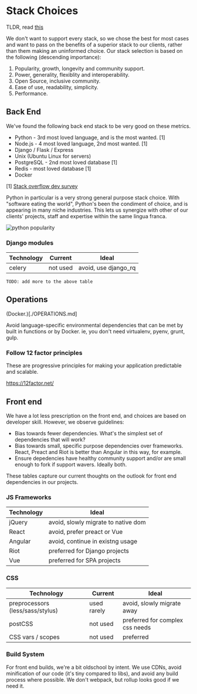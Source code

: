 # Stack Choices

TLDR, read [this](http://boringtechnology.club/)

We don't want to support every stack, so we chose the best for most cases and want to pass on the benefits of a superior stack to our clients, rather than them making an uninformed choice. Our stack selection is based on the following (descending importance):

1. Popularity, growth, longevity and community support.
2. Power, generality, flexiblity and interoperability.
3. Open Source, inclusive community.
4. Ease of use, readability, simplicity.
5. Performance.

## Back End

We've found the following back end stack to be very good on these metrics.

  * Python - 3rd most loved language, and is the most wanted. [1]
  * Node.js - 4 most loved language, 2nd most wanted. [1]
  * Django / Flask / Express
  * Unix (Ubuntu Linux for servers)
  * PostgreSQL - 2nd most loved database [1]
  * Redis - most loved database [1]
  * Docker

[1] [Stack overflow dev survey](https://insights.stackoverflow.com/survey/2018/?utm_source=Iterable&utm_medium=email&utm_campaign=dev-survey-2018-promotion)

Python in particular is a very strong general purpose stack choice. With "software eating the world", Python's been the condiment of choice, and is appearing in many niche industries. This lets us synergize with other of our clients' projects, staff and expertise within the same lingua franca.

![python popularity](https://zgab33vy595fw5zq-zippykid.netdna-ssl.com/wp-content/uploads/2017/09/growth_major_languages-1-1024x878.png)

### Django modules

| Technology    | Current | Ideal    |
| ------------- | ------- | -------- |
| celery | not used   | avoid, use django_rq |

`TODO: add more to the above table`

## Operations

(Docker.)[./OPERATIONS.md]

Avoid language-specific environmental dependencies that can be met by built in functions or by Docker. ie, you don't need virtualenv, pyenv, grunt, gulp.

### Follow 12 factor principles

These are progressive principles for making your application predictable and scalable.

https://12factor.net/

## Front end

We have a lot less prescription on the front end, and choices are based on developer skill. However, we observe guidelines:

  * Bias towards fewer dependencies. What's the simplest set of dependencies that will work?
  * Bias towards small, specific purpose dependencies over frameworks. React, Preact and Riot is better than Angular in this way, for example.
  * Ensure depedencies have healthy community support and/or are small enough to fork if support wavers. Ideally both.

These tables capture our current thoughts on the outlook for front end dependencies in our projects.

### JS Frameworks

| Technology    | Ideal    |
| ------------- | -------- |
| jQuery | avoid, slowly migrate to native dom |
| React  | avoid, prefer preact or Vue |
| Angular | avoid, continue in existng usage |
| Riot   | preferred for Django projects |
| Vue    | preferred for SPA projects |

### CSS

| Technology    | Current | Ideal    |
| ------------- | ------- | -------- |
| preprocessors (less/sass/stylus) | used rarely  | avoid, slowly migrate away |
| postCSS       | not used | preferred for complex css needs |
| CSS vars / scopes | not used | preferred |

### Build System

For front end builds, we're a bit oldschool by intent. We use CDNs, avoid minification of our code (it's tiny compared to libs), and avoid any build process where possible. We don't webpack, but rollup looks good if we need it.

